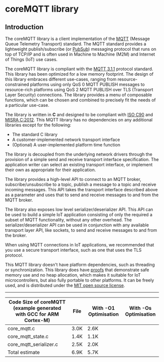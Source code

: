# coreMQTT library<a name="coremqtt"></a>

## Introduction<a name="coremqtt-introduction"></a>

The coreMQTT library is a client implementation of the [MQTT](https://en.wikipedia.org/wiki/MQTT) \(Message Queue Telemetry Transport\) standard\. The MQTT standard provides a lightweight publish/subscribe \(or [PubSub](https://en.wikipedia.org/wiki/Publish%E2%80%93subscribe_pattern)\) messaging protocol that runs on top of TCP/IP and is often used in Machine to Machine \(M2M\) and Internet of Things \(IoT\) use cases\. 

The coreMQTT library is compliant with the [ MQTT 3\.1\.1](http://docs.oasis-open.org/mqtt/mqtt/v3.1.1/mqtt-v3.1.1.html) protocol standard\. This library has been optimized for a low memory footprint\. The design of this library embraces different use\-cases, ranging from resource\-constrained platforms using only QoS 0 MQTT PUBLISH messages to resource\-rich platforms using QoS 2 MQTT PUBLISH over TLS \(Transport Layer Security\) connections\. The library provides a menu of composable functions, which can be chosen and combined to precisely fit the needs of a particular use\-case\.

The library is written in **C** and designed to be compliant with [ISO C90](https://en.wikipedia.org/wiki/ANSI_C#C90) and [MISRA C:2012](https://www.misra.org.uk/MISRAHome/MISRAC2012/tabid/196/Default.aspx)\. This MQTT library has no dependencies on any additional libraries except for the following:
+ The standard C library
+ A customer\-implemented network transport interface
+ \(Optional\) A user\-implemented platform time function

The library is decoupled from the underlying network drivers through the provision of a simple send and receive transport interface specification\. The application writer can select an existing transport interface, or implement their own as appropriate for their application\.

The library provides a high\-level API to connect to an MQTT broker, subscribe/unsubscribe to a topic, publish a message to a topic and receive incoming messages\. This API takes the transport interface described above as a parameter and uses that to send and receive messages to and from the MQTT broker\.

The library also exposes low level serializer/deserializer API\. This API can be used to build a simple IoT application consisting of only the required a subset of MQTT functionality, without any other overhead\. The serializer/deserializer API can be used in conjunction with any available transport layer API, like sockets, to send and receive messages to and from the broker\.

When using MQTT connections in IoT applications, we recommended that you use a secure transport interface, such as one that uses the TLS protocol\.

This MQTT library doesn't have platform dependencies, such as threading or synchronization\. This library does have [proofs](https://www.cprover.org/cbmc/) that demonstrate safe memory use and no heap allocation, which makes it suitable for IoT microcontrollers, but also fully portable to other platforms\. It can be freely used, and is distributed under the [MIT open source license](https://freertos.org/a00114.html)\.


****  

| Code Size of coreMQTT \(example generated with GCC for ARM Cortex\-M\) | File | With \-O1 Optimisation | With \-Os Optimisation | 
| --- | --- | --- | --- | 
| core\_mqtt\.c | 3\.0K | 2\.6K | 
| core\_mqtt\_state\.c | 1\.4K | 1\.1K | 
| core\_mqtt\_serializer\.c | 2\.5K | 2\.0K | 
| Total estimate | 6\.9K | 5\.7K | 